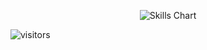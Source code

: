 <p align="center">
    <!-- Skills Chart Widget 📈 -->
    <img src="https://cr-skills-chart-widget.azurewebsites.net/api/api?username=kavey&branding=false&show-other-skills=true&bg=transparent" alt="Skills Chart"/>
</p>

<!-- Visitor Tracker 👀 -->
![visitors](https://visitor-badge.glitch.me/badge?style=flat-square&page_id=kavey)

